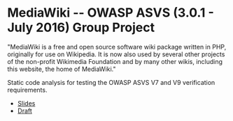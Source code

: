 # MediaWiki -- OWASP ASVS (3.0.1 - July 2016) Group Project

"MediaWiki is a free and open source software wiki package written in PHP, originally for use on Wikipedia. It is now also used by several other projects of the non-profit Wikimedia Foundation and by many other wikis, including this website, the home of MediaWiki."

Static code analysis for testing the OWASP ASVS V7 and V9 verification requirements.

- [Slides](./slides.pdf)
- [Draft](./owasp-asvs-v7-v9-draft.pdf)
